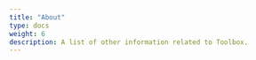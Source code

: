 ```yaml
---
title: "About"
type: docs
weight: 6
description: A list of other information related to Toolbox.
---
```

